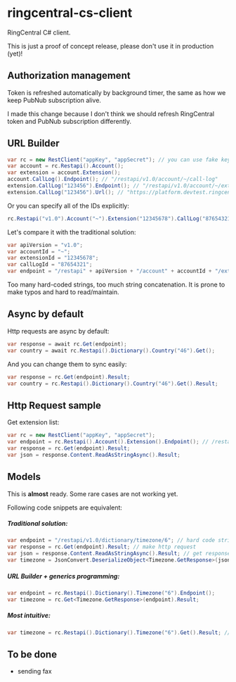 # ringcentral-cs-client

RingCentral C# client.

This is just a proof of concept release, please don't use it in production (yet)!


## Authorization management

Token is refreshed automatically by background timer, the same as how we keep PubNub subscription alive.

I made this change because I don't think we should refresh RingCentral token and PubNub subscription differently.


## URL Builder

```cs
var rc = new RestClient("appKey", "appSecret"); // you can use fake key and secret if you don't talk to api server.
var account = rc.Restapi().Account();
var extension = account.Extension();
account.CallLog().Endpoint(); // "/restapi/v1.0/account/~/call-log"
extension.CallLog("123456").Endpoint(); // "/restapi/v1.0/account/~/extension/~/call-log/123456"
extension.CallLog("123456").Url(); // "https://platform.devtest.ringcentral.com/restapi/v1.0/account/~/extension/~/call-log/123456"
```

Or you can specify all of the IDs explicitly:

```cs
rc.Restapi("v1.0").Account("~").Extension("12345678").CallLog("87654321").Endpoint(); // "/restapi/v1.0/account/~/extension/12345678/call-log/87654321"
```

Let's compare it with the traditional solution:

```cs
var apiVersion = "v1.0";
var accountId = "~";
var extensionId = "12345678";
var callLogId = "87654321";
var endpoint = "/restapi" + apiVersion + "/account" + accountId + "/extension" + extensionId + "/call-log" + callLogId;
```

Too many hard-coded strings, too much string concatenation. It is prone to make typos and hard to read/maintain.


## Async by default

Http requests are async by default:

```cs
var response = await rc.Get(endpoint);
var country = await rc.Restapi().Dictionary().Country("46").Get();
```

And you can change them to sync easily:

```cs
var response = rc.Get(endpoint).Result;
var country = rc.Restapi().Dictionary().Country("46").Get().Result;
```


## Http Request sample

Get extension list:

```cs
var rc = new RestClient("appKey", "appSecret");
var endpoint = rc.Restapi().Account().Extension().Endpoint(); // /restapi/v1.0/account/~/extension/~
var response = rc.Get(endpoint).Result;
var json = response.Content.ReadAsStringAsync().Result;
```

## Models

This is **almost** ready. Some rare cases are not working yet.

Following code snippets are equivalent:

##### Traditional solution:

```cs
var endpoint = "/restapi/v1.0/dictionary/timezone/6"; // hard code string
var response = rc.Get(endpoint).Result; // make http request
var json = response.Content.ReadAsStringAsync().Result; // get response json
var timezone = JsonConvert.DeserializeObject<Timezone.GetResponse>(json); // convert json to model
```

##### URL Builder + generics programming:

```cs
var endpoint = rc.Restapi().Dictionary().Timezone("6").Endpoint();
var timezone = rc.Get<Timezone.GetResponse>(endpoint).Result;
```

##### Most intuitive:

```cs
var timezone = rc.Restapi().Dictionary().Timezone("6").Get().Result; // This is the shortest solution.
```


## To be done

- sending fax